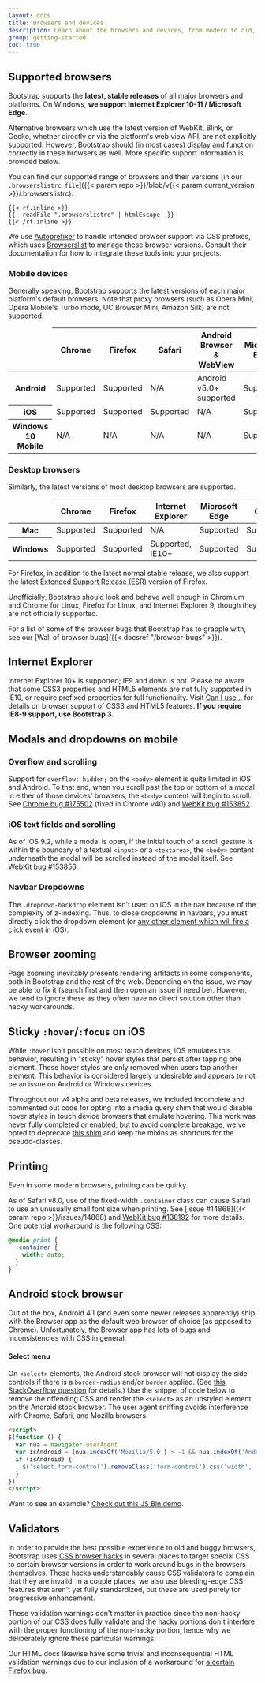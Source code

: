 ```yaml
---
layout: docs
title: Browsers and devices
description: Learn about the browsers and devices, from modern to old, that are supported by Bootstrap, including known quirks and bugs for each.
group: getting-started
toc: true
---
```


## Supported browsers

Bootstrap supports the **latest, stable releases** of all major browsers and platforms. On Windows, **we support Internet Explorer 10-11 / Microsoft Edge**.

Alternative browsers which use the latest version of WebKit, Blink, or Gecko, whether directly or via the platform's web view API, are not explicitly supported. However, Bootstrap should (in most cases) display and function correctly in these browsers as well. More specific support information is provided below.

You can find our supported range of browsers and their versions [in our `.browserslistrc file`]({{< param repo >}}/blob/v{{< param current_version >}}/.browserslistrc):

```text
{{< rf.inline >}}
{{- readFile ".browserslistrc" | htmlEscape -}}
{{< /rf.inline >}}
```

We use [Autoprefixer](https://github.com/postcss/autoprefixer) to handle intended browser support via CSS prefixes, which uses [Browserslist](https://github.com/browserslist/browserslist) to manage these browser versions. Consult their documentation for how to integrate these tools into your projects.

### Mobile devices

Generally speaking, Bootstrap supports the latest versions of each major platform's default browsers. Note that proxy browsers (such as Opera Mini, Opera Mobile's Turbo mode, UC Browser Mini, Amazon Silk) are not supported.

<table class="table table-bordered table-striped">
  <thead>
    <tr>
      <td></td>
      <th>Chrome</th>
      <th>Firefox</th>
      <th>Safari</th>
      <th>Android Browser &amp; WebView</th>
      <th>Microsoft Edge</th>
    </tr>
  </thead>
  <tbody>
    <tr>
      <th scope="row">Android</th>
      <td class="text-success">Supported</td>
      <td class="text-success">Supported</td>
      <td class="text-muted">N/A</td>
      <td class="text-success">Android v5.0+ supported</td>
      <td class="text-success">Supported</td>
    </tr>
    <tr>
      <th scope="row">iOS</th>
      <td class="text-success">Supported</td>
      <td class="text-success">Supported</td>
      <td class="text-success">Supported</td>
      <td class="text-muted">N/A</td>
      <td class="text-success">Supported</td>
    </tr>
    <tr>
      <th scope="row">Windows 10 Mobile</th>
      <td class="text-muted">N/A</td>
      <td class="text-muted">N/A</td>
      <td class="text-muted">N/A</td>
      <td class="text-muted">N/A</td>
      <td class="text-success">Supported</td>
    </tr>
  </tbody>
</table>

### Desktop browsers

Similarly, the latest versions of most desktop browsers are supported.

<table class="table table-bordered table-striped">
  <thead>
    <tr>
      <td></td>
      <th>Chrome</th>
      <th>Firefox</th>
      <th>Internet Explorer</th>
      <th>Microsoft Edge</th>
      <th>Opera</th>
      <th>Safari</th>
    </tr>
  </thead>
  <tbody>
    <tr>
      <th scope="row">Mac</th>
      <td class="text-success">Supported</td>
      <td class="text-success">Supported</td>
      <td class="text-muted">N/A</td>
      <td class="text-success">Supported</td>
      <td class="text-success">Supported</td>
      <td class="text-success">Supported</td>
    </tr>
    <tr>
      <th scope="row">Windows</th>
      <td class="text-success">Supported</td>
      <td class="text-success">Supported</td>
      <td class="text-success">Supported, IE10+</td>
      <td class="text-success">Supported</td>
      <td class="text-success">Supported</td>
      <td class="text-danger">Not supported</td>
    </tr>
  </tbody>
</table>

For Firefox, in addition to the latest normal stable release, we also support the latest [Extended Support Release (ESR)](https://www.mozilla.org/en-US/firefox/enterprise/) version of Firefox.

Unofficially, Bootstrap should look and behave well enough in Chromium and Chrome for Linux, Firefox for Linux, and Internet Explorer 9, though they are not officially supported.

For a list of some of the browser bugs that Bootstrap has to grapple with, see our [Wall of browser bugs]({{< docsref "/browser-bugs" >}}).

## Internet Explorer

Internet Explorer 10+ is supported; IE9 and down is not. Please be aware that some CSS3 properties and HTML5 elements are not fully supported in IE10, or require prefixed properties for full functionality. Visit [Can I use...](https://caniuse.com/) for details on browser support of CSS3 and HTML5 features. **If you require IE8-9 support, use Bootstrap 3.**

## Modals and dropdowns on mobile

### Overflow and scrolling

Support for `overflow: hidden;` on the `<body>` element is quite limited in iOS and Android. To that end, when you scroll past the top or bottom of a modal in either of those devices' browsers, the `<body>` content will begin to scroll. See [Chrome bug #175502](https://bugs.chromium.org/p/chromium/issues/detail?id=175502) (fixed in Chrome v40) and [WebKit bug #153852](https://bugs.webkit.org/show_bug.cgi?id=153852).

### iOS text fields and scrolling

As of iOS 9.2, while a modal is open, if the initial touch of a scroll gesture is within the boundary of a textual `<input>` or a `<textarea>`, the `<body>` content underneath the modal will be scrolled instead of the modal itself. See [WebKit bug #153856](https://bugs.webkit.org/show_bug.cgi?id=153856).

### Navbar Dropdowns

The `.dropdown-backdrop` element isn't used on iOS in the nav because of the complexity of z-indexing. Thus, to close dropdowns in navbars, you must directly click the dropdown element (or [any other element which will fire a click event in iOS](https://developer.mozilla.org/en-US/docs/Web/API/Element/click_event#Safari_Mobile)).

## Browser zooming

Page zooming inevitably presents rendering artifacts in some components, both in Bootstrap and the rest of the web. Depending on the issue, we may be able to fix it (search first and then open an issue if need be). However, we tend to ignore these as they often have no direct solution other than hacky workarounds.

## Sticky `:hover`/`:focus` on iOS

While `:hover` isn't possible on most touch devices, iOS emulates this behavior, resulting in "sticky" hover styles that persist after tapping one element. These hover styles are only removed when users tap another element. This behavior is considered largely undesirable and appears to not be an issue on Android or Windows devices.

Throughout our v4 alpha and beta releases, we included incomplete and commented out code for opting into a media query shim that would disable hover styles in touch device browsers that emulate hovering. This work was never fully completed or enabled, but to avoid complete breakage, we've opted to deprecate [this shim](https://github.com/twbs/mq4-hover-shim) and keep the mixins as shortcuts for the pseudo-classes.

## Printing

Even in some modern browsers, printing can be quirky.

As of Safari v8.0, use of the fixed-width `.container` class can cause Safari to use an unusually small font size when printing. See [issue #14868]({{< param repo >}}/issues/14868) and [WebKit bug #138192](https://bugs.webkit.org/show_bug.cgi?id=138192) for more details. One potential workaround is the following CSS:

```css
@media print {
  .container {
    width: auto;
  }
}
```

## Android stock browser

Out of the box, Android 4.1 (and even some newer releases apparently) ship with the Browser app as the default web browser of choice (as opposed to Chrome). Unfortunately, the Browser app has lots of bugs and inconsistencies with CSS in general.

#### Select menu

On `<select>` elements, the Android stock browser will not display the side controls if there is a `border-radius` and/or `border` applied. (See [this StackOverflow question](https://stackoverflow.com/questions/14744437/html-select-box-not-showing-drop-down-arrow-on-android-version-4-0-when-set-with) for details.) Use the snippet of code below to remove the offending CSS and render the `<select>` as an unstyled element on the Android stock browser. The user agent sniffing avoids interference with Chrome, Safari, and Mozilla browsers.

```html
<script>
$(function () {
  var nua = navigator.userAgent
  var isAndroid = (nua.indexOf('Mozilla/5.0') > -1 && nua.indexOf('Android ') > -1 && nua.indexOf('AppleWebKit') > -1 && nua.indexOf('Chrome') === -1)
  if (isAndroid) {
    $('select.form-control').removeClass('form-control').css('width', '100%')
  }
})
</script>
```

Want to see an example? [Check out this JS Bin demo](http://jsbin.com/OyaqoDO/2).

## Validators

In order to provide the best possible experience to old and buggy browsers, Bootstrap uses [CSS browser hacks](http://browserhacks.com/) in several places to target special CSS to certain browser versions in order to work around bugs in the browsers themselves. These hacks understandably cause CSS validators to complain that they are invalid. In a couple places, we also use bleeding-edge CSS features that aren't yet fully standardized, but these are used purely for progressive enhancement.

These validation warnings don't matter in practice since the non-hacky portion of our CSS does fully validate and the hacky portions don't interfere with the proper functioning of the non-hacky portion, hence why we deliberately ignore these particular warnings.

Our HTML docs likewise have some trivial and inconsequential HTML validation warnings due to our inclusion of a workaround for [a certain Firefox bug](https://bugzilla.mozilla.org/show_bug.cgi?id=654072).
